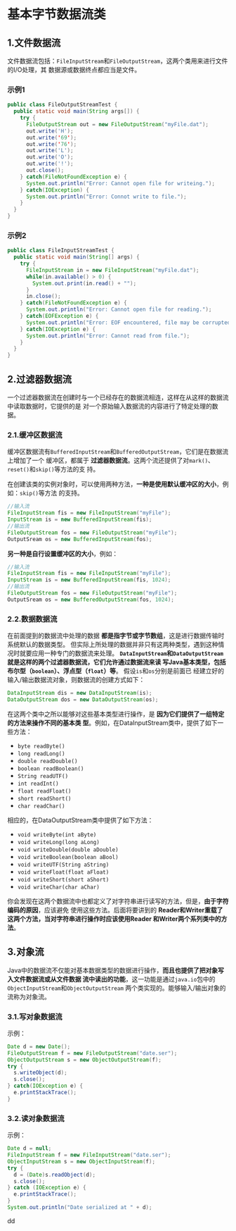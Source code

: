 基本字节数据流类
================================================================================
## 1.文件数据流
文件数据流包括：`FileInputStream`和`FileOutputStream`，这两个类用来进行文件的I/O处理，其
数据源或数据终点都应当是文件。

### 示例1
```java
public class FileOutputStreamTest {
  public static void main(String args[]) {
    try {
      FileOutputStream out = new FileOutputStream("myFile.dat");
      out.write('H');
      out.write('69');
      out.write('76');
      out.write('L');
      out.write('O');
      out.write('!');
      out.close();
    } catch(FileNotFoundException e) {
      System.out.println("Error: Cannot open file for writeing.");
    } catch(IOException) {
      System.out.println("Error: Connot write to file.");
    }
  }
}
```

### 示例2
```java
public class FileInputStreamTest {
  public static void main(String[] args) {
    try {
      FileInputStream in = new FileInputStream("myFile.dat");
      while(in.available() > 0) {
        System.out.print(in.read() + "");
      }
      in.close();
    } catch(FileNotFoundException e) {
      System.out.println("Error: Cannot open file for reading.");
    } catch(EOFException e) {
      System.out.println("Error: EOF encountered, file may be corrupted.");
    } catch(IOException e) {
      System.out.println("Error: Cannot read from file.");
    }
  }
}
```

## 2.过滤器数据流
一个过滤器数据流在创建时与一个已经存在的数据流相连，这样在从这样的数据流中读取数据时，它提供的是
对一个原始输入数据流的内容进行了特定处理的数据。

### 2.1.缓冲区数据流
缓冲区数据流有`BufferedInputStream`和`BufferedOutputStream`，它们是在数据流上增加了一个
缓冲区，都属于 **过滤器数据流**。这两个流还提供了对`mark()`、`reset()`和`skip()`等方法的支
持。

在创建该类的实例对象时，可以使用两种方法，**一种是使用默认缓冲区的大小**，例如：`skip()`等方法
的支持。
```java
//输入流
FileInputStream fis = new FileInputStream("myFile");
InputStream is = new BufferedInputStream(fis);
//输出流
FileOutputStream fos = new FileOutputStream("myFile");
OutputSream os = new BufferedInputStream(fos);
```
**另一种是自行设置缓冲区的大小**，例如：
```java
//输入流
FileInputStream fis = new FileInputStream("myFile");
InputStream is = new BufferedInputStream(fis, 1024);
//输出流
FileOutputStream fos = new FileOutputStream("myFile");
OutputSream os = new BufferedOutputStream(fos, 1024);
```

### 2.2.数据数据流
在前面提到的数据流中处理的数据 **都是指字节或字节数组**，这是进行数据传输时系统默认的数据类型。
但实际上所处理的数据并非只有这两种类型，遇到这种情况时就要应用一种专门的数据流来处理。
**`DataInputStream`和`DataOutputStream`就是这样的两个过滤器数据流，它们允许通过数据流来读
写Java基本类型，包括布尔型（`boolean`）、浮点型（`float`）等**。 假设`is`和`os`分别是前面已
经建立好的输入/输出数据流对象，则数据流的创建方式如下：
```java
DataInputStream dis = new DataInputStream(is);
DataOutputStream dos = new DataOutputStream(os);
```
在这两个类中之所以能够对这些基本类型进行操作，是 **因为它们提供了一组特定的方法来操作不同的基本类
型**。例如，在DataInputStream类中，提供了如下一些方法：
+ `byte readByte()`
+ `long readLong()`
+ `double readDouble()`
+ `boolean readBoolean()`
+ `String readUTF()`
+ `int readInt()`
+ `float readFloat()`
+ `short readShort()`
+ `char readChar()`

相应的，在DataOutputStream类中提供了如下方法：
+ `void writeByte(int aByte)`
+ `void writeLong(long aLong)`
+ `void writeDouble(double aDouble)`
+ `void writeBoolean(boolean aBool)`
+ `void writeUTF(String aString)`
+ `void writeFloat(float aFloat)`
+ `void writeShort(short aShort)`
+ `void writeChar(char aChar)`

你会发现在这两个数据流中也都定义了对字符串进行读写的方法，但是，**由于字符编码的原因**，应该避免
使用这些方法。后面将要讲到的 **Reader和Writer重载了这两个方法，当对字符串进行操作时应该使用Reader
和Writer两个系列类中的方法**。

## 3.对象流
Java中的数据流不仅能对基本数据类型的数据进行操作，**而且也提供了把对象写入文件数据流或从文件数据
流中读出的功能**，这一功能是通过`java.io`包中的`ObjectInputStream`和`ObjectOutputStream`
两个类实现的。能够输入/输出对象的流称为对象流。

### 3.1.写对象数据流
示例：
```java
Date d = new Date();
FileOutputStream f = new FileOutputStream("date.ser");
ObjectOutputStream s = new ObjectOutputStream(f);
try {
  s.writeObject(d);
  s.close();
} catch(IOException e) {
  e.printStackTrace();
}
```

### 3.2.读对象数据流
示例：
```java
Date d = null;
FileInputStream f = new FileInputStream("date.ser");
ObjectInputStream s = new ObjectInputStream(f);
try {
  d = (Date)s.readObject(d);
  s.close();
} catch (IOException e) {
  e.printStackTrace();
}
System.out.println("Date serialized at " + d);
```


























dd
